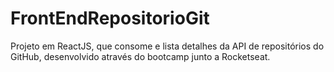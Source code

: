 # FrontEndRepositorioGit
Projeto em ReactJS, que consome e lista detalhes da API de repositórios do GitHub, desenvolvido através do bootcamp junto a Rocketseat.
